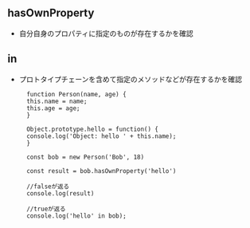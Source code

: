 ## hasOwnProperty
- 自分自身のプロパティに指定のものが存在するかを確認

## in
- プロトタイプチェーンを含めて指定のメソッドなどが存在するかを確認


        function Person(name, age) {
        this.name = name;
        this.age = age;
        }
        
        Object.prototype.hello = function() {
        console.log('Object: hello ' + this.name);
        }
        
        const bob = new Person('Bob', 18)
        
        const result = bob.hasOwnProperty('hello')
        
        //falseが返る
        console.log(result)
        
        //trueが返る
        console.log('hello' in bob);
